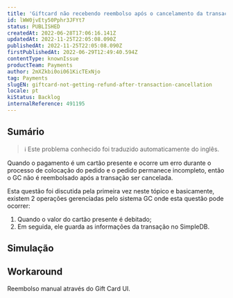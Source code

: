 ```yaml
---
title: 'Giftcard não recebendo reembolso após o cancelamento da transação'
id: lWW0jvEty50Pphr3JFYt7
status: PUBLISHED
createdAt: 2022-06-28T17:06:16.141Z
updatedAt: 2022-11-25T22:05:08.090Z
publishedAt: 2022-11-25T22:05:08.090Z
firstPublishedAt: 2022-06-29T12:49:40.594Z
contentType: knownIssue
productTeam: Payments
author: 2mXZkbi0oi061KicTExNjo
tag: Payments
slugEN: giftcard-not-getting-refund-after-transaction-cancellation
locale: pt
kiStatus: Backlog
internalReference: 491195
---
```


## Sumário

>ℹ️ Este problema conhecido foi traduzido automaticamente do inglês.


Quando o pagamento é um cartão presente e ocorre um erro durante o processo de colocação do pedido e o pedido permanece incompleto, então o GC não é reembolsado após a transação ser cancelada.

Esta questão foi discutida pela primeira vez neste tópico e basicamente, existem 2 operações gerenciadas pelo sistema GC onde esta questão pode ocorrer:

1. Quando o valor do cartão presente é debitado;
2. Em seguida, ele guarda as informações da transação no SimpleDB.



## Simulação





## Workaround


Reembolso manual através do Gift Card UI.

